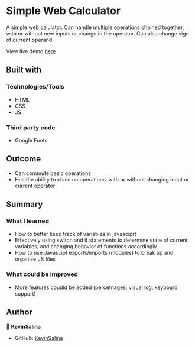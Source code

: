 # Simple Web Calculator

A simple web calulator. Can handle multiple operations chained together, with or without new inputs or change in the operator. Can also change sign of current operand. 

View live demo [here](https://kevinsalina.github.io/web-calculator/)

## Built with

### Technologies/Tools

* HTML
* CSS
* JS

### Third party code
* Google Fonts

## Outcome
* Can commute basic operations
* Has the ability to chain on operations, with or without changing input or current operator


## Summary

### What I learned
* How to better keep track of variables in javasciprt
* Effectively using switch and if statements to determine state of current variables, and changing behavior of functions accordingly
* How to use Javascipt exports/imports (modules) to break up and organize JS files



### What could be improved
* More features coudld be added (percetnages, visual log, keyboard support)

## Author

👤 **KevinSalina**
* GitHub: [KevinSalina](https://github.com/KevinSalina)